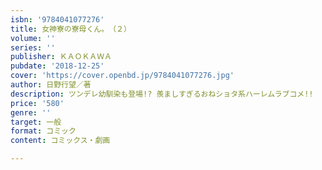 ```yaml
---
isbn: '9784041077276'
title: 女神寮の寮母くん。　（２）
volume: ''
series: ''
publisher: ＫＡＯＫＡＷＡ
pubdate: '2018-12-25'
cover: 'https://cover.openbd.jp/9784041077276.jpg'
author: 日野行望／著
description: ツンデレ幼馴染も登場!? 羨ましすぎるおねショタ系ハーレムラブコメ!!
price: '580'
genre: ''
target: 一般
format: コミック
content: コミックス・劇画

---
```

